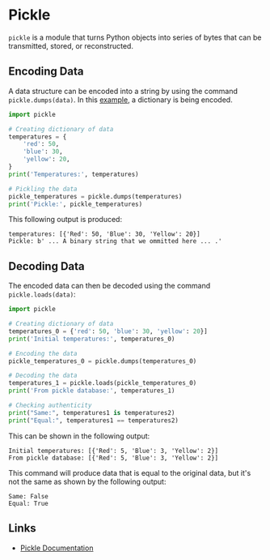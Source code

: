 # Pickle

`pickle` is a module that turns Python objects into series of bytes that can be 
transmitted, stored, or reconstructed.

## Encoding Data

A data structure can be encoded into a string by using the command 
`pickle.dumps(data)`. In this [example](https://github.com/cybertraining-dsc/reu2022/blob/main/project/examples/pickle_instructions/pickle_string.py),
a dictionary is being encoded. 

```python
import pickle

# Creating dictionary of data
temperatures = {
    'red': 50,
    'blue': 30,
    'yellow': 20,
}
print('Temperatures:', temperatures)

# Pickling the data
pickle_temperatures = pickle.dumps(temperatures)
print('Pickle:', pickle_temperatures)
```

This following output is produced:

```
temperatures: [{'Red': 50, 'Blue': 30, 'Yellow': 20}]
Pickle: b' ... A binary string that we ommitted here ... .'
```

## Decoding Data

The encoded data can then be decoded using the command `pickle.loads(data)`:

```python
import pickle

# Creating dictionary of data
temperatures_0 = {'red': 50, 'blue': 30, 'yellow': 20}]
print('Initial temperatures:', temperatures_0)

# Encoding the data
pickle_temperatures_0 = pickle.dumps(temperatures_0)

# Decoding the data
temperatures_1 = pickle.loads(pickle_temperatures_0)
print('From pickle database:', temperatures_1)

# Checking authenticity
print("Same:", temperatures1 is temperatures2)
print("Equal:", temperatures1 == temperatures2)
```

This can be shown in the following output:
```
Initial temperatures: [{'Red': 5, 'Blue': 3, 'Yellow': 2}]
From pickle database: [{'Red': 5, 'Blue': 3, 'Yellow': 2}]
```

This command will produce data that is equal to the original data, but it's not
the same as shown by the following output:

```
Same: False
Equal: True
```

## Links

* [Pickle Documentation](<https://pymotw.com/3/pickle/index.html>)


